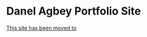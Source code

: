# Danel Agbey Portfolio Site
[This site has been moved to](https://daniel-agbey-porfolio.herokuapp.com/)
